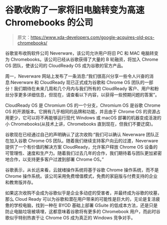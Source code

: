 # 谷歌收购了一家将旧电脑转变为高速 Chromebooks 的公司

> 原文：<https://www.xda-developers.com/google-acquires-old-pcs-chromebooks/>

谷歌宣布收购软件公司 Neverware，该公司允许用户将旧 PC 和 MAC 电脑转变为 Chromebooks。该公司已经从谷歌获得了大量的 B 轮融资，将加入 Chrome OS 团队，使该公司的 CloudReady OS 成为谷歌的官方产品。

周一，Neverware 网站上发布了一条消息:“我们很高兴分享一些令人兴奋的消息:Neverware 和 CloudReady 现已正式成为谷歌和 Chrome OS 团队的一部分！我们期待在未来几周和几个月内与我们所有的 CloudReady 客户、用户和粉丝分享更多详细信息，但现在，请查看以下内容，以获得一些预期问题的答案”。

CloudReady OS 是 Chromium OS 的一个分支，Chromium OS 是谷歌 Chrome OS 的开源版本。它拥有几乎相同的品牌和功能，并且由于 Chrome OS 的资源占用更少，它可以将不再能够运行现代 Windows 或 macOS 部署的机器变成活泼的小 Chromebooks(从技术上讲，Chromebooks 直到现在，但我们不要迂腐)。

谷歌现在已经通过自己的声明确认了这次收购:“我们可以确认 Neverware 团队正在加入谷歌 Chrome OS 团队。随着我们继续支持客户向云的过渡，Neverware 提供了一个有价值的解决方案 CloudReady，允许客户释放 Chrome OS 设备的可管理性、速度和生产力。随着我们过去几年的合作，我们期待着与团队更加紧密地合作，以支持更多客户过渡到部署 Chrome OS。”

谷歌表示，从长远来看，云就绪操作系统将基于谷歌 Chrome 操作系统，而不是 Chrome 操作系统。该公司采用免费增值模式，免费的家庭版与付费支持的企业和教育版并存。

如果这次收购不会成为谷歌似乎是企业多动症的受害者，并最终成为谷歌的坟墓，那么 Cloud Ready 可以为谷歌和潜在用户带来的可能性是巨大的，无论是复活疲惫的学校电脑，找到一种在 BYOD 基础上部署 GSuite 的低成本方法，还是只是防止电脑垃圾被填埋，这都意味着谷歌将有更多的 Chromebook 用户，而此时谷歌似乎特别热衷于让 Chrome OS 成为真正的 Windows 竞争对手。